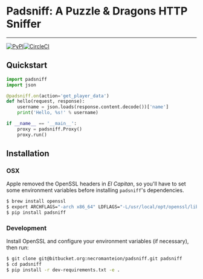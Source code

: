 # Padsniff: A Puzzle & Dragons HTTP Sniffer
---------------

[![PyPI](https://img.shields.io/pypi/v/padsniff.svg?style=flat-square)](https://pypi.python.org/pypi/padsniff)[![CircleCI](https://img.shields.io/circleci/project/bitbucket/necromanteion/padsniff.svg?style=flat-square)](https://circleci.com/bb/necromanteion/padsniff)

## Quickstart

```python
import padsniff
import json

@padsniff.on(action='get_player_data')
def hello(request, response):
    username = json.loads(response.content.decode())['name']
    print('Hello, %s!' % username)

if __name__ == '__main__':
    proxy = padsniff.Proxy()
    proxy.run()
```


## Installation

### OSX

Apple removed the OpenSSL headers in _El Capitan_, so you'll have to set some environment variables before installing `padsniff`'s dependencies.

```bash
$ brew install openssl
$ export ARCHFLAGS="-arch x86_64" LDFLAGS="-L/usr/local/opt/openssl/lib" CFLAGS="-I/usr/local/opt/openssl/include"
$ pip install padsniff
```

### Development

Install OpenSSL and configure your environment variables (if necessary), then run:

```bash
$ git clone git@bitbucket.org:necromanteion/padsniff.git padsniff
$ cd padsniff
$ pip install -r dev-requirements.txt -e .
```
